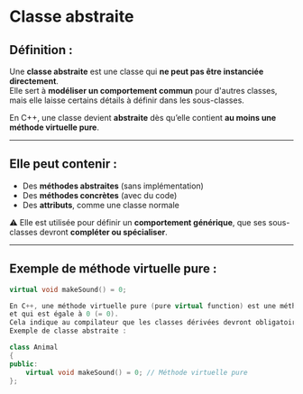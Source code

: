 # Classe abstraite

## Définition :

Une **classe abstraite** est une classe qui **ne peut pas être instanciée directement**.  
Elle sert à **modéliser un comportement commun** pour d'autres classes, mais elle laisse certains détails à définir 
dans les sous-classes.

En C++, une classe devient **abstraite** dès qu’elle contient **au moins une méthode virtuelle pure**.

---

## Elle peut contenir :
- Des **méthodes abstraites** (sans implémentation)  
- Des **méthodes concrètes** (avec du code)  
- Des **attributs**, comme une classe normale  

⚠️ Elle est utilisée pour définir un **comportement générique**, que ses sous-classes devront **compléter ou spécialiser**.

---

## Exemple de méthode virtuelle pure :
```cpp
virtual void makeSound() = 0;

En C++, une méthode virtuelle pure (pure virtual function) est une méthode déclarée dans une classe mais sans implémentation,
et qui est égale à 0 (= 0).
Cela indique au compilateur que les classes dérivées devront obligatoirement l’implémenter.
Exemple de classe abstraite :

class Animal 
{
public:
    virtual void makeSound() = 0; // Méthode virtuelle pure
};
```